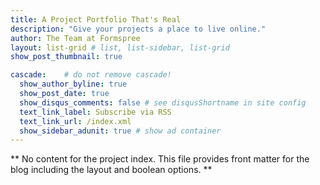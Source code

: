 ```yaml
---
title: A Project Portfolio That's Real
description: "Give your projects a place to live online."
author: The Team at Formspree
layout: list-grid # list, list-sidebar, list-grid
show_post_thumbnail: true

cascade:    # do not remove cascade!
  show_author_byline: true
  show_post_date: true
  show_disqus_comments: false # see disqusShortname in site config
  text_link_label: Subscribe via RSS
  text_link_url: /index.xml
  show_sidebar_adunit: true # show ad container
---
```


** No content for the project index. This file provides front matter for the blog including the layout and boolean options. **
